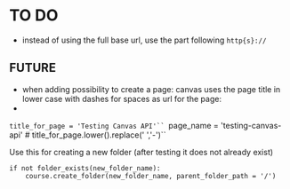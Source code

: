 # TO DO
* instead of using the full base url, use the part following `http{s}://`


## FUTURE
* when adding possibility to create a page: canvas uses the page title in lower case with dashes for spaces as url for the page:
*
`title_for_page = 'Testing Canvas API'``
`page_name = 'testing-canvas-api' # title_for_page.lower().replace(' ','-')``

Use this for creating a new folder (after testing it does not already exist)
```
if not folder_exists(new_folder_name):
    course.create_folder(new_folder_name, parent_folder_path = '/')
```
